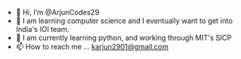 - 👋 Hi, I’m @ArjunCodes29
- 👀 I am learning computer science and I eventually want to get into India's IOI team.
- 🌱 I am currently learning python, and working through MIT's SICP
- 📫 How to reach me ... karjun2901@gmail.com

<!---
ArjunCodes29/ArjunCodes29 is a ✨ special ✨ repository because its `README.md` (this file) appears on your GitHub profile.
You can click the Preview link to take a look at your changes.
--->
